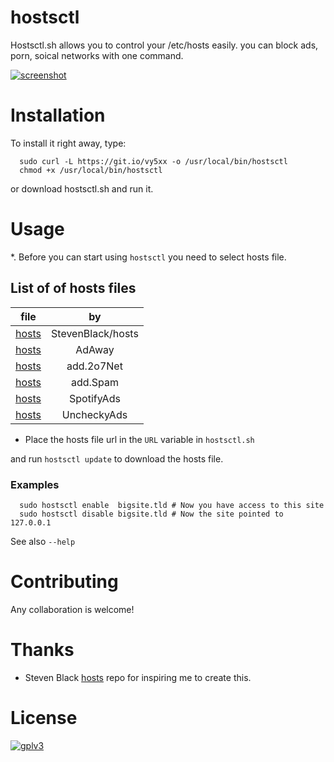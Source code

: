 # hostsctl

Hostsctl.sh allows you to control your /etc/hosts easily. you can block ads, porn, soical networks with one command.

[![screenshot](https://raw.githubusercontent.com/wiki/0xl3vi/hostsctl/cast.gif)](cast)


# Installation

To install it right away, type: 

```{bash}
  sudo curl -L https://git.io/vy5xx -o /usr/local/bin/hostsctl
  chmod +x /usr/local/bin/hostsctl
```

or download hostsctl.sh and run it.

# Usage

*. Before you can start using `hostsctl` you need to select hosts file.

## List of of hosts files

file   | by 
-------|:------:
[hosts](https://github.com/StevenBlack/hosts/blob/master/readme.md#list-of-all-hosts-file-variants) | StevenBlack/hosts
[hosts](https://raw.githubusercontent.com/AdAway/adaway.github.io/master/hosts.txt) | AdAway
[hosts](https://raw.githubusercontent.com/AdAway/adaway.github.io/master/hosts.txt) | add.2o7Net
[hosts](https://raw.githubusercontent.com/FadeMind/hosts.extras/master/add.Spam/hosts) | add.Spam
[hosts](https://raw.githubusercontent.com/FadeMind/hosts.extras/master/SpotifyAds/hosts) | SpotifyAds
[hosts](https://raw.githubusercontent.com/FadeMind/hosts.extras/master/UncheckyAds/hosts) | UncheckyAds


* Place the hosts file url in the `URL` variable in `hostsctl.sh`

and run `hostsctl update` to download the hosts file.

### Examples

```{bash}
  sudo hostsctl enable  bigsite.tld # Now you have access to this site
  sudo hostsctl disable bigsite.tld # Now the site pointed to 127.0.0.1
```

See also `--help`

# Contributing

Any collaboration is welcome!

# Thanks

* Steven Black [hosts](https://github.com/StevenBlack/hosts) repo for inspiring me to create this.


# License

[![gplv3](https://www.gnu.org/graphics/gplv3-127x51.png)](gplv3)
